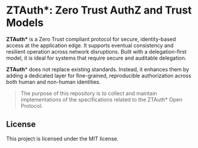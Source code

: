 # ZTAuth*: Zero Trust AuthZ and Trust Models

**ZTAuth\*** is a Zero Trust compliant protocol for secure, identity-based access at the application edge. It supports eventual consistency and resilient operation across network disruptions. Built with a delegation-first model, it is ideal for systems that require secure and auditable delegation.

**ZTAuth*** does not replace existing standards. Instead, it enhances them by adding a dedicated layer for fine-grained, reproducible authorization across both human and non-human identities.

> The purpose of this repository is to collect and maintain implementations of the specifications related to the ZTAuth* Open Protocol.

## License

This project is licensed under the MIT license.

